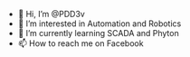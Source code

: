 - 👋 Hi, I’m @PDD3v
- 👀 I’m interested in Automation and Robotics
- 🌱 I’m currently learning SCADA and Phyton
- 📫 How to reach me on Facebook

